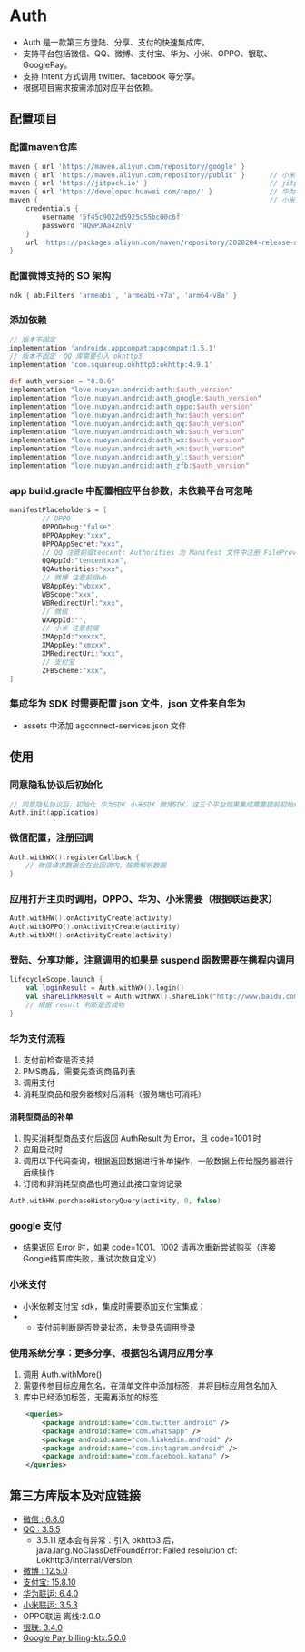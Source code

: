 # Auth
- Auth 是一款第三方登陆、分享、支付的快速集成库。
- 支持平台包括微信、QQ、微博、支付宝、华为、小米、OPPO、银联、GooglePay。
- 支持 Intent 方式调用 twitter、facebook 等分享。
- 根据项目需求按需添加对应平台依赖。

## 配置项目

### 配置maven仓库
```groovy
maven { url 'https://maven.aliyun.com/repository/google' }
maven { url 'https://maven.aliyun.com/repository/public' }      // 小米有些库需要jcenter
maven { url 'https://jitpack.io' }                              // jitpack仓库
maven { url 'https://developer.huawei.com/repo/' }              // 华为仓库
maven {                                                         // 小米仓库
    credentials {
        username '5f45c9022d5925c55bc00c6f'
        password 'NQwPJAa42nlV'
    }
    url 'https://packages.aliyun.com/maven/repository/2028284-release-awMPKn/'
}
```

### 配置微博支持的 SO 架构
```groovy
ndk { abiFilters 'armeabi', 'armeabi-v7a', 'arm64-v8a' }
```

### 添加依赖
```groovy
// 版本不固定
implementation 'androidx.appcompat:appcompat:1.5.1'
// 版本不固定  QQ 库需要引入 okhttp3
implementation 'com.squareup.okhttp3:okhttp:4.9.1'

def auth_version = "0.0.6"
implementation "love.nuoyan.android:auth:$auth_version"
implementation "love.nuoyan.android:auth_google:$auth_version"
implementation "love.nuoyan.android:auth_oppo:$auth_version"
implementation "love.nuoyan.android:auth_hw:$auth_version"
implementation "love.nuoyan.android:auth_qq:$auth_version"
implementation "love.nuoyan.android:auth_wb:$auth_version"
implementation "love.nuoyan.android:auth_wx:$auth_version"
implementation "love.nuoyan.android:auth_xm:$auth_version"
implementation "love.nuoyan.android:auth_yl:$auth_version"
implementation "love.nuoyan.android:auth_zfb:$auth_version"
```

### app build.gradle 中配置相应平台参数，未依赖平台可忽略
```groovy
manifestPlaceholders = [
        // OPPO
        OPPODebug:"false",
        OPPOAppKey:"xxx",
        OPPOAppSecret:"xxx",
        // QQ 注意前缀tencent; Authorities 为 Manifest 文件中注册 FileProvider 时设置的 authorities 属性值
        QQAppId:"tencentxxx",
        QQAuthorities:"xxx",
        // 微博 注意前缀wb
        WBAppKey:"wbxxx",
        WBScope:"xxx",
        WBRedirectUrl:"xxx",
        // 微信
        WXAppId:"",
        // 小米 注意前缀
        XMAppId:"xmxxx",
        XMAppKey:"xmxxx",
        XMRedirectUri:"xxx",
        // 支付宝
        ZFBScheme:"xxx",
]
```

### 集成华为 SDK 时需要配置 json 文件，json 文件来自华为
- assets 中添加 agconnect-services.json 文件


## 使用

### 同意隐私协议后初始化
```kotlin
// 同意隐私协议后，初始化 华为SDK 小米SDK 微博SDK，这三个平台如果集成需要提前初始化
Auth.init(application)
```

### 微信配置，注册回调
```kotlin
Auth.withWX().registerCallback {
    // 微信请求数据会在此回调内，按需解析数据
}
```

### 应用打开主页时调用，OPPO、华为、小米需要（根据联运要求）
```kotlin
Auth.withHW().onActivityCreate(activity)
Auth.withOPPO().onActivityCreate(activity)
Auth.withXM().onActivityCreate(activity)
```

### 登陆、分享功能，注意调用的如果是 suspend 函数需要在携程内调用
```kotlin
lifecycleScope.launch {
    val loginResult = Auth.withWX().login()
    val shareLinkResult = Auth.withWX().shareLink("http://www.baidu.com")
    // 根据 result 判断是否成功
}
```

### 华为支付流程
1. 支付前检查是否支持
2. PMS商品，需要先查询商品列表
3. 调用支付
4. 消耗型商品和服务器核对后消耗（服务端也可消耗）

#### 消耗型商品的补单
1. 购买消耗型商品支付后返回 AuthResult 为 Error，且 code=1001 时
2. 应用启动时
3. 调用以下代码查询，根据返回数据进行补单操作，一般数据上传给服务器进行后续操作
4. 订阅和非消耗型商品也可通过此接口查询记录

```kotlin
Auth.withHW.purchaseHistoryQuery(activity, 0, false)
```

### google 支付
- 结果返回 Error 时，如果 code=1001、1002 请再次重新尝试购买（连接Google结算库失败，重试次数自定义）

### 小米支付
- 小米依赖支付宝 sdk，集成时需要添加支付宝集成；
- * 支付前判断是否登录状态，未登录先调用登录

### 使用系统分享：更多分享、根据包名调用应用分享
1. 调用 Auth.withMore()
2. 需要传参目标应用包名，在清单文件中添加<queries>标签，并将目标应用包名加入
3. 库中已经添加<queries>标签，无需再添加的标签：
```xml
    <queries>
        <package android:name="com.twitter.android" />
        <package android:name="com.whatsapp" />
        <package android:name="com.linkedin.android" />
        <package android:name="com.instagram.android" />
        <package android:name="com.facebook.katana" />
    </queries>
```

## 第三方库版本及对应链接
- [微信 : 6.8.0](https://open.weixin.qq.com/cgi-bin/showdocument?action=dir_list&t=resource/res_list&verify=1&id=1417751808&token=&lang=zh_CN)
- [QQ : 3.5.5](https://wiki.open.qq.com/index.php?)
  - 3.5.11 版本会有异常：引入 okhttp3 后，java.lang.NoClassDefFoundError: Failed resolution of: Lokhttp3/internal/Version;
- [微博 : 12.5.0](https://github.com/sinaweibosdk/weibo_android_sdk)
- [支付宝: 15.8.10](https://docs.open.alipay.com/204/105296/)
- [华为联运: 6.4.0](https://developer.huawei.com/consumer/cn/doc/development/HMS-Guides/iap-development-guide-v4)
- [小米联运: 3.5.3](https://dev.mi.com/distribute/doc/details?pId=1150#6)
- OPPO联运 离线:2.0.0
- [银联: 3.4.0](https://open.unionpay.com/tjweb/doc/mchnt/list?productId=3)
- [Google Pay billing-ktx:5.0.0](https://developer.android.com/google/play/billing/integrate#fetch)
